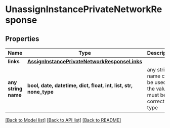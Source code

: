# UnassignInstancePrivateNetworkResponse


## Properties
Name | Type | Description | Notes
------------ | ------------- | ------------- | -------------
**links** | [**AssignInstancePrivateNetworkResponseLinks**](AssignInstancePrivateNetworkResponseLinks.md) |  | 
**any string name** | **bool, date, datetime, dict, float, int, list, str, none_type** | any string name can be used but the value must be the correct type | [optional]

[[Back to Model list]](../README.md#documentation-for-models) [[Back to API list]](../README.md#documentation-for-api-endpoints) [[Back to README]](../README.md)


